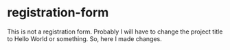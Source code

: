 # registration-form
This is not a registration form. Probably I will have to change the project title to Hello World or something. So, here I made changes.
